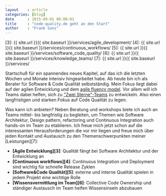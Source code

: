 ```yaml
---
layout    : article
categories: [blog]
date      : 2015-09-01 00:00:01
title     : "code-quality.de geht an den Start"
author    : "Frank Sons"
---
```

[1]: http://martinfowler.com/articles/agileFluency.html
[2]: http://martinfowler.com/articles/agileFluency.html#Two-starTeamsDeliverOnTheMarketx2019sCadence
[3]: {{ site.url }}{{ site.baseurl }}/services/agile_development/
[4]: {{ site.url }}{{ site.baseurl }}/services/continuous_workflows/
[5]: {{ site.url }}{{ site.baseurl }}/services/software_code_quality/
[6]: {{ site.url }}{{ site.baseurl }}/services/knowledge_teams/
[7]: {{ site.url }}{{ site.baseurl }}/services/

Startschu&szlig; f&uuml;r ein spannendes neues Kapitel, auf das ich die letzten Wochen und Monate intensiv hingearbeitet habe. Ab heute bin ich als Berater f&uuml;r Software &amp; Code Qualit&auml;t selbstst&auml;ndig. Mein Fokus liegt dabei auf der agilen Entwicklung und dem [agile fluency model][1]. Vor allem will ich Teams dabei helfen, sich zu ["Zwei Sterne"-Teams][2] zu entwickeln. Also einen langfristigen und starken Fokus auf Code Qualit&auml;t zu legen.

<!--more-->

Was kann ich anbieten? Neben Beratung und workshops biete ich auch an Teams mittel- bis langfristig zu begleiten, um Themen wie Software Architektur, Design pattern, refactoring und Continuous Integration auch hands-on im Team zu etablieren. Ich freue mich jetzt schon auf die interessanten Herausforderungen die vor mir liegen und freue mich &uuml;ber jeden Kontakt und Austausch zu den Themenschwerpunkten meiner [Leistungen][7]:

* **[Agile Entwicklung][3]**: Qualit&auml;t f&auml;ngt bei Software Architektur und der Entwicklung an
* **[Continuous workflows][4]**: Continuous Integration und Deployment sind wichtig f&uuml;r schnelle Release Zyklen
* **[Software&amp;Code Qualit&auml;t][5]**: externe und interne Qualit&auml;t spielen in jedem Projekt eine wichtige Rolle
* **[Wissensvermittlung im Team][6]**: Collective Code Ownership und st&auml;ndiger Austausch im Team helfen Wissensinseln abzubauen
